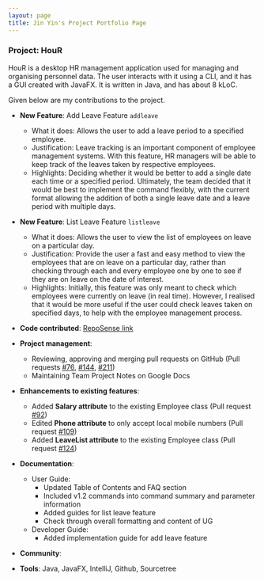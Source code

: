 ```yaml
---
layout: page
title: Jin Yin's Project Portfolio Page
---
```


### Project: HouR

HouR is a desktop HR management application used for managing and organising personnel data. The user interacts with it using a CLI, and it has a GUI created with JavaFX. It is written in Java, and has about 8 kLoC.

Given below are my contributions to the project.

* **New Feature**: Add Leave Feature `addleave`
  * What it does: Allows the user to add a leave period to a specified employee.
  * Justification: Leave tracking is an important component of employee management systems. With this feature, HR managers will be able to keep track of the leaves taken by respective employees.
  * Highlights: Deciding whether it would be better to add a single date each time or a specified period. 
    Ultimately, the team decided that it would be best to implement the command flexibly, with the current format allowing the addition of both a single leave date and a leave period with multiple days.


* **New Feature**: List Leave Feature `listleave`
  * What it does: Allows the user to view the list of employees on leave on a particular day.
  * Justification: Provide the user a fast and easy method to view the employees that are on leave on a particular day, rather than checking through each and every employee one by one to see if they are on leave on the date of interest.
  * Highlights: Initially, this feature was only meant to check which employees were currently on leave (in real time). However, I realised that it would be more useful if the user could check leaves taken on specified days, to help with the employee management process.


* **Code contributed**: [RepoSense link](https://nus-cs2103-ay2324s1.github.io/tp-dashboard/?search=miljyy&breakdown=true)


* **Project management**:
  * Reviewing, approving and merging pull requests on GitHub (Pull requests [#76](https://github.com/AY2324S1-CS2103T-W12-1/tp/pull/76), [#144](https://github.com/AY2324S1-CS2103T-W12-1/tp/pull/144), [#211](https://github.com/AY2324S1-CS2103T-W12-1/tp/pull/211))
  * Maintaining Team Project Notes on Google Docs


* **Enhancements to existing features**:
  * Added **Salary attribute** to the existing Employee class (Pull request [#92](https://github.com/AY2324S1-CS2103T-W12-1/tp/pull/92))
  * Edited **Phone attribute** to only accept local mobile numbers (Pull request [#109](https://github.com/AY2324S1-CS2103T-W12-1/tp/pull/109))
  * Added **LeaveList attribute** to the existing Employee class (Pull request [#124](https://github.com/AY2324S1-CS2103T-W12-1/tp/pull/124))


* **Documentation**:
  * User Guide:
    * Updated Table of Contents and FAQ section
    * Included v1.2 commands into command summary and parameter information
    * Added guides for list leave feature
    * Check through overall formatting and content of UG
  * Developer Guide:
    * Added implementation guide for add leave feature


* **Community**:


* **Tools**: Java, JavaFX, IntelliJ, Github, Sourcetree
